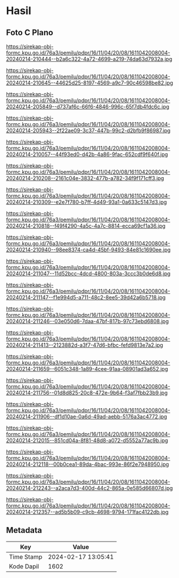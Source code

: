 # Hasil

## Foto C Plano

https://sirekap-obj-formc.kpu.go.id/76a3/pemilu/pdpr/16/11/04/20/08/1611042008004-20240214-210444--b2a6c322-4a72-4699-a219-74da63d7932a.jpg

https://sirekap-obj-formc.kpu.go.id/76a3/pemilu/pdpr/16/11/04/20/08/1611042008004-20240214-210645--44625d25-8197-4569-a9c7-90c46598be82.jpg

https://sirekap-obj-formc.kpu.go.id/76a3/pemilu/pdpr/16/11/04/20/08/1611042008004-20240214-205849--d737af6c-66f6-4846-996c-65f7db4fdc6c.jpg

https://sirekap-obj-formc.kpu.go.id/76a3/pemilu/pdpr/16/11/04/20/08/1611042008004-20240214-205943--2f22ae09-3c37-447b-99c2-d2bfb9f86987.jpg

https://sirekap-obj-formc.kpu.go.id/76a3/pemilu/pdpr/16/11/04/20/08/1611042008004-20240214-210057--44f93ed0-d42b-4a86-9fac-652cdf9f640f.jpg

https://sirekap-obj-formc.kpu.go.id/76a3/pemilu/pdpr/16/11/04/20/08/1611042008004-20240214-210208--2161c04e-3832-477b-a782-34f9f171cff3.jpg

https://sirekap-obj-formc.kpu.go.id/76a3/pemilu/pdpr/16/11/04/20/08/1611042008004-20240214-210309--e2e7f780-b7ff-4d49-93a1-0a633c5147d3.jpg

https://sirekap-obj-formc.kpu.go.id/76a3/pemilu/pdpr/16/11/04/20/08/1611042008004-20240214-210818--f49f4290-4a5c-4a7c-8814-ecca69cf1a36.jpg

https://sirekap-obj-formc.kpu.go.id/76a3/pemilu/pdpr/16/11/04/20/08/1611042008004-20240214-210940--98ee8374-ca4d-45bf-9493-84e81c1690ee.jpg

https://sirekap-obj-formc.kpu.go.id/76a3/pemilu/pdpr/16/11/04/20/08/1611042008004-20240214-211047--11d52bcc-4dcd-4800-803a-3ccc3b0de6d8.jpg

https://sirekap-obj-formc.kpu.go.id/76a3/pemilu/pdpr/16/11/04/20/08/1611042008004-20240214-211147--f1e994d5-a711-48c2-8ee5-39d42a6b5718.jpg

https://sirekap-obj-formc.kpu.go.id/76a3/pemilu/pdpr/16/11/04/20/08/1611042008004-20240214-211246--03e050d6-7daa-47bf-817b-97c73ebd6808.jpg

https://sirekap-obj-formc.kpu.go.id/76a3/pemilu/pdpr/16/11/04/20/08/1611042008004-20240214-211413--2123882d-a3f7-47d6-bfbc-fefd9813e7a2.jpg

https://sirekap-obj-formc.kpu.go.id/76a3/pemilu/pdpr/16/11/04/20/08/1611042008004-20240214-211659--6051c348-1a89-4cee-91aa-08901ad3a652.jpg

https://sirekap-obj-formc.kpu.go.id/76a3/pemilu/pdpr/16/11/04/20/08/1611042008004-20240214-211756--01d8d825-20c8-472e-9b64-f3af7fbb23b9.jpg

https://sirekap-obj-formc.kpu.go.id/76a3/pemilu/pdpr/16/11/04/20/08/1611042008004-20240214-211906--df1d10ae-0a6d-49ad-aebb-5176a3ac4772.jpg

https://sirekap-obj-formc.kpu.go.id/76a3/pemilu/pdpr/16/11/04/20/08/1611042008004-20240214-212015--851cd04a-8f81-48d8-a072-d5552a77ac9b.jpg

https://sirekap-obj-formc.kpu.go.id/76a3/pemilu/pdpr/16/11/04/20/08/1611042008004-20240214-212118--00b0cea1-89da-4bac-993e-86f2e7948950.jpg

https://sirekap-obj-formc.kpu.go.id/76a3/pemilu/pdpr/16/11/04/20/08/1611042008004-20240214-212243--a2aca7d3-400d-44c2-865a-0e585d66807d.jpg

https://sirekap-obj-formc.kpu.go.id/76a3/pemilu/pdpr/16/11/04/20/08/1611042008004-20240214-212357--ad5b5b09-c9cb-4698-9794-171fac4122db.jpg


## Metadata

| Key        | Value               |
| ---------- | ------------------- |
| Time Stamp | 2024-02-17 13:05:41 |
| Kode Dapil | 1602                |



